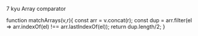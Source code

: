 7 kyu
Array comparator

function matchArrays(v,r){
const arr = v.concat(r);
const dup = arr.filter(el => arr.indexOf(el) !== arr.lastIndexOf(el));
  return dup.length/2;
}
